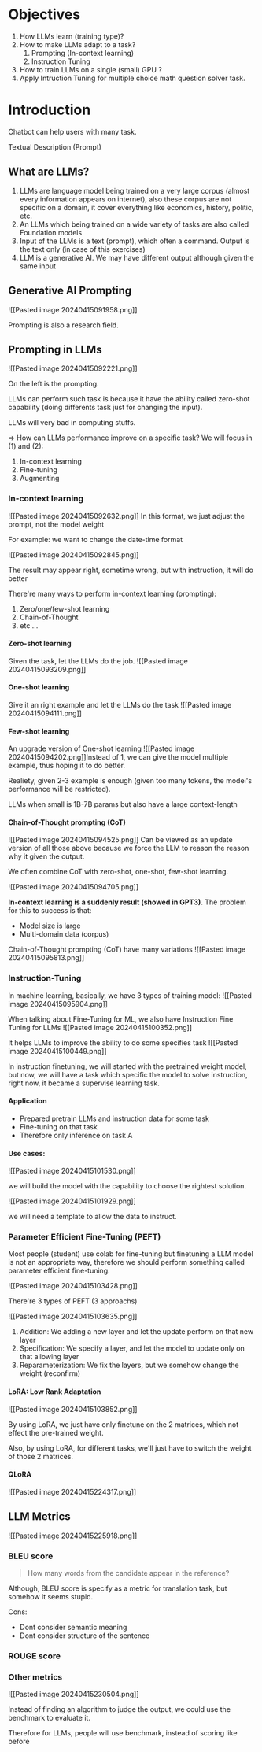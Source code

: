 # Objectives
1. How LLMs learn (training type)?
2. How to make LLMs adapt to a task? 
	1. Prompting (In-context learning)
	2. Instruction Tuning
3. How to train LLMs on a single (small) GPU ?
4. Apply Intruction Tuning for multiple choice math question solver task. 
# Introduction 

Chatbot can help users with many task. 

Textual Description (Prompt)
## What are LLMs?
1. LLMs are language model being trained on a very large corpus (almost every information appears on internet), also these corpus are not specific on a domain, it cover everything like economics, history, politic, etc. 
2. An LLMs which being trained on a wide variety of tasks are also called Foundation models 
3. Input of the LLMs is a text (prompt), which often a command. Output is the text only (in case of this exercises)
4. LLM is a generative AI. We may have different output although given the same input 
## Generative AI Prompting 

![[Pasted image 20240415091958.png]]

Prompting is also a research field. 

## Prompting in LLMs

![[Pasted image 20240415092221.png]]

On the left is the prompting. 

LLMs can perform such task is because it have the ability called zero-shot capability (doing differents task just for changing the input).

LLMs will very bad in computing stuffs. 

=> How can LLMs performance improve on a specific task? 
We will focus in (1) and (2):
1. In-context learning
2. Fine-tuning
3. Augmenting 
### In-context learning 

![[Pasted image 20240415092632.png]]
In this format, we just adjust the prompt, not the model weight 

For example: we want to change the date-time format  

![[Pasted image 20240415092845.png]]

The result may appear right, sometime wrong, but with instruction, it will do better 

There're many ways to perform in-context learning (prompting):
1. Zero/one/few-shot learning
2. Chain-of-Thought
3. etc ... 
#### Zero-shot learning

Given the task, let the LLMs do the job.
![[Pasted image 20240415093209.png]]

#### One-shot learning

Give it an right example and let the LLMs do the task 
![[Pasted image 20240415094111.png]]

#### Few-shot learning
An upgrade version of One-shot learning
![[Pasted image 20240415094202.png]]Instead of 1, we can give the model multiple example, thus hoping it to do better. 

Realiety, given 2-3 example is enough (given too many tokens, the model's performance will be restricted).

LLMs when small is 1B-7B params but also have a large context-length 

#### Chain-of-Thought prompting (CoT)

![[Pasted image 20240415094525.png]]
Can be viewed as an update version of all those above because we force the LLM to reason the reason why it given the output. 

We often combine CoT with zero-shot, one-shot, few-shot learning. 

![[Pasted image 20240415094705.png]]

**In-context learning is a suddenly result (showed in GPT3)**. The problem for this to success is that:
- Model size is large
- Multi-domain data (corpus)

Chain-of-Thought prompting (CoT) have many variations
![[Pasted image 20240415095813.png]]

### Instruction-Tuning

In machine learning, basically, we have 3 types of training model: 
![[Pasted image 20240415095904.png]]

When talking about Fine-Tuning for ML, we also have Instruction Fine Tuning for LLMs
![[Pasted image 20240415100352.png]]

It helps LLMs to improve the ability to do some specifies task 
![[Pasted image 20240415100449.png]]

In instruction finetuning, we will started with the pretrained weight model, but now, we will have a task which specific the model to solve instruction, right now, it became a supervise learning task.

#### Application
- Prepared pretrain LLMs and instruction data for some task 
- Fine-tuning on that task
- Therefore only inference on task A 

#### Use cases: 
![[Pasted image 20240415101530.png]]

we will build the model with the capability to choose the rightest solution. 

![[Pasted image 20240415101929.png]]

we will need a template to allow the data to instruct.

### Parameter Efficient Fine-Tuning (PEFT)
Most people (student) use colab for fine-tuning but finetuning a LLM model is not an appropriate way, therefore we should perform something called parameter efficient fine-tuning. 

![[Pasted image 20240415103428.png]]

There're 3 types of PEFT (3 approachs)

![[Pasted image 20240415103635.png]]
1. Addition: We adding a new layer and let the update perform on that new layer
2. Specification: We specify a layer, and let the model to update only on that allowing layer
3. Reparameterization: We fix the layers, but we somehow change the weight (reconfirm)

#### LoRA: Low Rank Adaptation

![[Pasted image 20240415103852.png]]

By using LoRA, we just have only finetune on the 2 matrices, which not effect the pre-trained weight. 

Also, by using LoRA, for different tasks, we'll just have to switch the weight of those 2 matrices. 

#### QLoRA

![[Pasted image 20240415224317.png]]

## LLM Metrics

![[Pasted image 20240415225918.png]]

### BLEU score
> How many words from the candidate appear in the reference? 

Although, BLEU score is specify as a metric for translation task, but somehow it seems stupid.

Cons:
- Dont consider semantic meaning
- Dont consider structure of the sentence 

### ROUGE score

### Other metrics 

![[Pasted image 20240415230504.png]]

Instead of finding an algorithm to judge the output, we could use the benchmark to evaluate it. 

Therefore for LLMs, people will use benchmark, instead of scoring like before